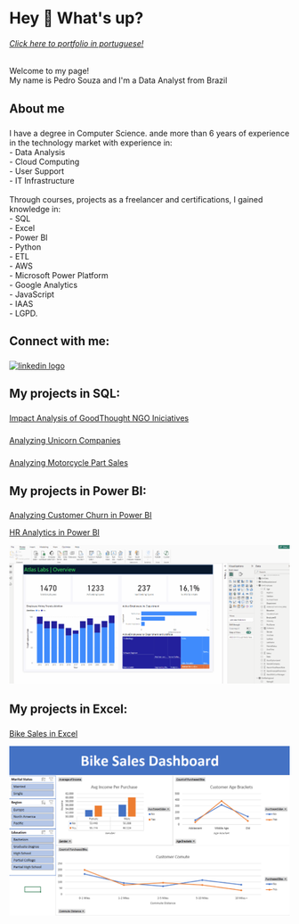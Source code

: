 <h1 align="left">Hey 👋 What's up?</h1>

<h6><a href="https://github.com/pedrohsouzadf/pedrohsouzadf/edit/main/README-pt.md#olá--tudo-bem">Click here to portfolio in portuguese! </a> </h6>

###

<p align="left">Welcome to my page!<br>My name is Pedro Souza and I'm a Data Analyst from Brazil</p>

###

<h2 align="left">About me</h2>

###

<p align="left">I have a degree in Computer Science. ande more than 6 years of experience in the technology market with experience in:<br>     - Data Analysis<br>     - Cloud Computing <br>     - User Support <br>     - IT Infrastructure<br><br>Through courses, projects as a freelancer and certifications, I gained knowledge in:<br>- SQL<br>- Excel<br>- Power BI<br>- Python<br>- ETL<br>- AWS<br>- Microsoft Power Platform<br>- Google Analytics<br>- JavaScript<br>- IAAS<br>- LGPD.</p>

###

<h2 align="left">Connect with me:</h2>

###

<div align="left">
  <a href="https://www.linkedin.com/in/pedro-henrique-s/" target="_blank">
    <img src="https://raw.githubusercontent.com/maurodesouza/profile-readme-generator/master/src/assets/icons/social/linkedin/default.svg" width="52" height="40" alt="linkedin logo"  />
  </a>
</div>

###

<h2 align="left">My projects in SQL:</h2>

###

[Impact Analysis of GoodThought NGO Iniciatives](https://www.datacamp.com/datalab/w/b6b43819-79db-486d-b164-92dbc2416b40/edit)

###

[Analyzing Unicorn Companies](https://www.datacamp.com/datalab/w/0289d67a-29b0-4517-9b66-7c892a65cb88/edit)

###

[Analyzing Motorcycle Part Sales](https://www.datacamp.com/datalab/w/61749e8d-817e-4692-b6ea-7425d6c51b7a/edit)

###

<h2 align="left">My projects in Power BI:</h2>

###

[Analyzing Customer Churn in Power BI](https://github.com/pedrohsouzadf/pedrohsouzadf/blob/main/Analyzing%20Customer%20Churn%20in%20Power%20BI.pbix)

[HR Analytics in Power BI](https://github.com/pedrohsouzadf/pedrohsouzadf/blob/main/HR%20Analytics%20in%20Power%20%20BI.pbix)

![HR Analytics](https://github.com/pedrohsouzadf/pedrohsouzadf/blob/main/power%20bi.gif)

###

<h2 align="left">My projects in Excel:</h2>

###

[Bike Sales in Excel](https://github.com/pedrohsouzadf/pedrohsouzadf/blob/main/Excel%20Project%20-%20Portfolio.xlsx)

![Bike Sales in Excel](https://github.com/pedrohsouzadf/pedrohsouzadf/blob/main/bikesalesexcel.png)

###

